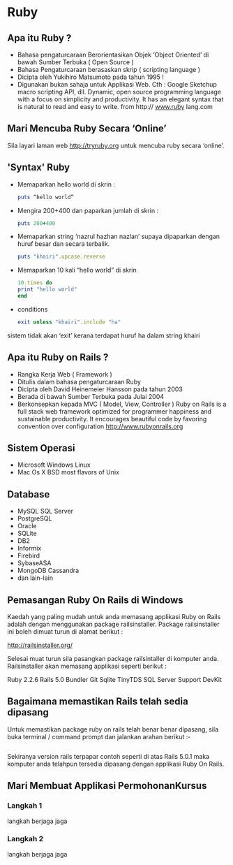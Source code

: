 # Ruby

## Apa itu Ruby ?

* Bahasa pengaturcaraan Berorientasikan Objek ‘Object Oriented’ di bawah Sumber Terbuka ( Open Source )
* Bahasa Pengaturcaraan berasaskan skrip ( scripting language )
* Dicipta oleh Yukihiro Matsumoto pada tahun 1995 !
* Digunakan bukan sahaja untuk Applikasi Web. Cth : 
  Google Sketchup macro scripting API, dll.
  Dynamic, open source programming language with a focus on simplicity
  and productivity. It has an elegant syntax that is natural to read and easy to write. from http:// www.ruby lang.com

## Mari Mencuba Ruby Secara ‘Online’
Sila layari laman web http://tryruby.org untuk mencuba ruby secara ‘online’.

## 'Syntax' Ruby
- Memaparkan hello world di skrin :
  ```ruby 
  puts “hello world”
  ```
- Mengira 200+400 dan paparkan jumlah di skrin :
  ``` ruby
  puts 200+400
  ```
- Memaparkan string ‘nazrul hazhan nazlan’ supaya dipaparkan dengan huruf besar dan secara terbalik.
  ``` ruby
  puts "khairi".upcase.reverse
  ```
- Memaparkan 10 kali “hello world” di skrin 
  ``` ruby
  10.times do
  print "hello world"
  end
  ```
- conditions
  ``` ruby
  exit unless "khairi".include "ha"
  ```
sistem tidak akan ‘exit’ kerana terdapat huruf ha dalam string khairi

## Apa itu Ruby on Rails ?

- Rangka Kerja Web ( Framework )
- Ditulis dalam bahasa pengaturcaraan Ruby
- Dicipta oleh David Heinemeier Hansson pada tahun 2003
- Berada di bawah Sumber Terbuka pada Julai 2004
- Berkonsepkan kepada MVC ( Model, View, Controller )
  Ruby on Rails is a full stack web framework optimized for programmer
  happiness and sustainable productivity. It encourages beautiful code by
  favoring convention over configuration http://www.rubyonrails.org

## Sistem Operasi

- Microsoft Windows Linux
- Mac Os X BSD most flavors of Unix

## Database

- MySQL SQL Server
- PostgreSQL
- Oracle
- SQLite
- DB2
- Informix
- Firebird
- SybaseASA
- MongoDB Cassandra
- dan lain-lain

## Pemasangan Ruby On Rails di Windows

Kaedah yang paling mudah untuk anda memasang applikasi Ruby on Rails adalah dengan menggunakan package railsinstaller. Package railsinstaller ini boleh dimuat turun di alamat berikut :

http://railsinstaller.org/

Selesai muat turun sila pasangkan package railsintaller di komputer anda. Railsinstaller akan memasang applikasi seperti berikut : 

Ruby 2.2.6
Rails 5.0
Bundler
Git
Sqlite
TinyTDS
SQL Server Support
DevKit

## Bagaimana memastikan Rails telah sedia dipasang

Untuk memastikan package ruby on rails telah benar benar dipasang, sila buka terminal / command prompt dan jalankan arahan berikut :- 
``` rails -v 
```

Sekiranya version rails terpapar contoh seperti di atas Rails 5.0.1 maka komputer anda telahpun tersedia dipasang dengan applikasi Ruby On Rails.


## Mari Membuat Applikasi PermohonanKursus

### Langkah 1
langkah berjaga jaga
### Langkah 2
langkah berjaga jaga




